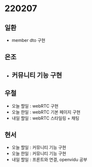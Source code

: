 # 220207

## 일환

- member dto 구현

## 은조

- 커뮤니티 기능 구현
  -

## 우철

- 오늘 할일 : webRTC 구현
- 오늘 한일 : webRTC 기본 페이지 구현
- 내일 할일 : webRTC 스타일링 + 채팅

## 현서

- 오늘 할일 : 커뮤니티 기능 구현
- 오늘 한일 : 커뮤니티 기능 구현
- 내일 할일 : 프론트와 연결, openvidu 공부
